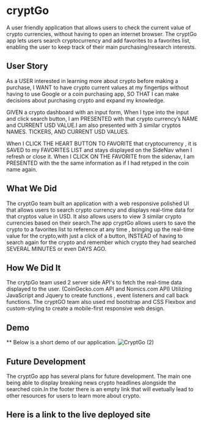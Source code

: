 # cryptGo
A user friendly application that allows users to check the current value of crypto currencies, without having to open an internet browser. 
The cryptGo app lets users search cryptocurrency and add favorites to a favorites list, enabling the user to keep track of their main purchasing/research
interests. 

## User Story 

As a USER interested in learning more  about crypto before making a purchase, 
I WANT  to have crypto current values at my  fingertips without having to use Google or a coin purchasing app,
SO THAT I can make decisions about purchasing crypto and expand my knowledge.

GIVEN a crypto dashboard with an input form,
When I type into the input and click search button, 
I am PRESENTED with that crypto currency’s NAME  and CURRENT USD VALUE.I am also presented with 3 similar cryptos NAMES. TICKERS, AND CURRENT USD VALUES. 
 
When I CLICK THE HEART BUTTON TO FAVORITE  that cryptocurrency , it is SAVED to my FAVORITES LIST and stays displayed on the SideNav  when I refresh or close it. 
When I CLICK ON THE FAVORITE from the sidenav, I am PRESENTED with the the same information as if I had retyped in the coin name again. 

## What We Did 
The cryptGo team built an application with a web responsive polished UI that allows users to search crypto currency and displays real-time data
for that cryptos value in USD. It also allows users to view 3 similar crypto currencies based on their search.The app cryptGo allows users to save the crypto to a 
favorites list to reference at any time , bringing up the real-time value for the crypto,with just a click of a button, INSTEAD of having to search 
again for the crypto and remember which crypto they had searched SEVERAL MINUTES or even DAYS AGO.

## How We Did It 
The crytpGo team used 2 server side API's to fetch the real-time data  displayed to the user. (CoinGecko.com API and Nomics.com API)
Utilizing JavaScript and Jquery to create functions , event listeners and call back functions. 
The cryptGO team also used md bootstrap and CSS Flexbox and custom-styling  to create a mobile-first responsive web design. 

## Demo
** Below is a short demo of our application.
![CryptGo (2)](https://user-images.githubusercontent.com/92121595/153290616-a04b8b78-9558-4c5f-9898-0c9f6a42d6dc.gif)

## Future Development
The cryptGo app has several plans for future development.  The main one being able to display breaking news crypto headlines alongside the searched coin.In the footer there is an empty link that will evetually lead to other resources for users to learn more about crypto.  

## Here is a link to the live deployed site
